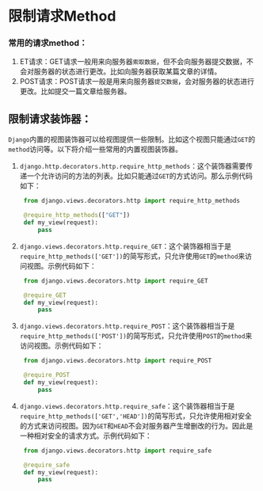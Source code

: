 # 限制请求Method

###  常用的请求method：

1. ET请求：GET请求一般用来向服务器`索取数据`，但不会向服务器提交数据，不会对服务器的状态进行更改。比如向服务器获取某篇文章的详情。
2. POST请求：POST请求一般是用来向服务器`提交数据`，会对服务器的状态进行更改。比如提交一篇文章给服务器。

## 限制请求装饰器：

`Django`内置的视图装饰器可以给视图提供一些限制。比如这个视图只能通过`GET`的`method`访问等。以下将介绍一些常用的内置视图装饰器。

1. `django.http.decorators.http.require_http_methods`：这个装饰器需要传递一个允许访问的方法的列表。比如只能通过`GET`的方式访问。那么示例代码如下：

   ```python
    from django.views.decorators.http import require_http_methods
   
    @require_http_methods(["GET"])
    def my_view(request):
        pass
   ```

2. `django.views.decorators.http.require_GET`：这个装饰器相当于是`require_http_methods(['GET'])`的简写形式，只允许使用`GET`的`method`来访问视图。示例代码如下：

   ```python
    from django.views.decorators.http import require_GET
   
    @require_GET
    def my_view(request):
        pass
   ```

3. `django.views.decorators.http.require_POST`：这个装饰器相当于是`require_http_methods(['POST'])`的简写形式，只允许使用`POST`的`method`来访问视图。示例代码如下：

   ```python
    from django.views.decorators.http import require_POST
   
    @require_POST
    def my_view(request):
        pass
   ```

4. `django.views.decorators.http.require_safe`：这个装饰器相当于是`require_http_methods(['GET','HEAD'])`的简写形式，只允许使用相对安全的方式来访问视图。因为`GET`和`HEAD`不会对服务器产生增删改的行为。因此是一种相对安全的请求方式。示例代码如下：

   ```python
    from django.views.decorators.http import require_safe
   
    @require_safe
    def my_view(request):
        pass
   ```